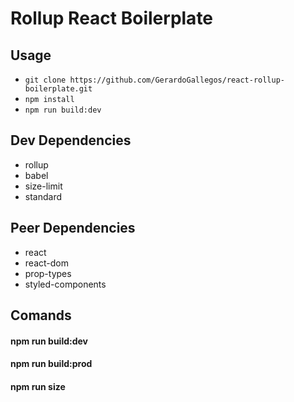 # Rollup React Boilerplate

## Usage
- ``git clone https://github.com/GerardoGallegos/react-rollup-boilerplate.git``
- ``npm install``
- ``npm run build:dev``

## Dev Dependencies
* rollup
* babel
* size-limit
* standard

## Peer Dependencies
* react
* react-dom
* prop-types
* styled-components

## Comands

#### npm run build:dev
#### npm run build:prod
#### npm run size